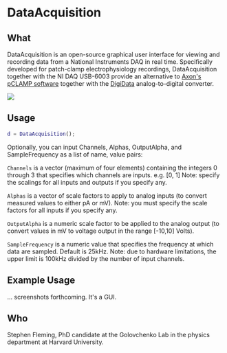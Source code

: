DataAcquisition
=======

## What

DataAcquisition is an open-source graphical user interface for viewing and recording data from a National Instruments DAQ in real time.  Specifically developed for patch-clamp electrophysiology recordings, DataAcquisition together with the NI DAQ USB-6003 provide an alternative to [Axon's pCLAMP software](https://www.moleculardevices.com/systems/axon-conventional-patch-clamp/pclamp-11-software-suite) together with the [DigiData](https://www.moleculardevices.com/systems/conventional-patch-clamp/digidata-1550-digitizer) analog-to-digital converter.

![](http://s7d5.scene7.com/is/image/ni/04231404?$ni-card-md$)


## Usage

```matlab
d = DataAcquisition();
```

Optionally, you can input Channels, Alphas, OutputAlpha, and SampleFrequency as a list of name, value pairs:

```Channels``` is a vector (maximum of four elements) containing the integers 0 through 3 that specifies which channels are inputs. 
	e.g. [0, 1]
	Note: specify the scalings for all inputs and outputs if you specify any.

```Alphas``` is a vector of scale factors to apply to analog inputs (to convert measured values to either pA or mV).
	Note: you must specify the scale factors for all inputs if you specify any.
  
```OutputAlpha``` is a numeric scale factor to be applied to the analog output (to convert values in mV to voltage output in the range [-10,10] Volts).

```SampleFrequency``` is a numeric value that specifies the frequency at which data are sampled.  Default is 25kHz.
  Note: due to hardware limitations, the upper limit is 100kHz divided by the number of input channels.


## Example Usage

... screenshots forthcoming.  It's a GUI.

## Who

Stephen Fleming, PhD candidate at the Golovchenko Lab in the physics department at Harvard University.
